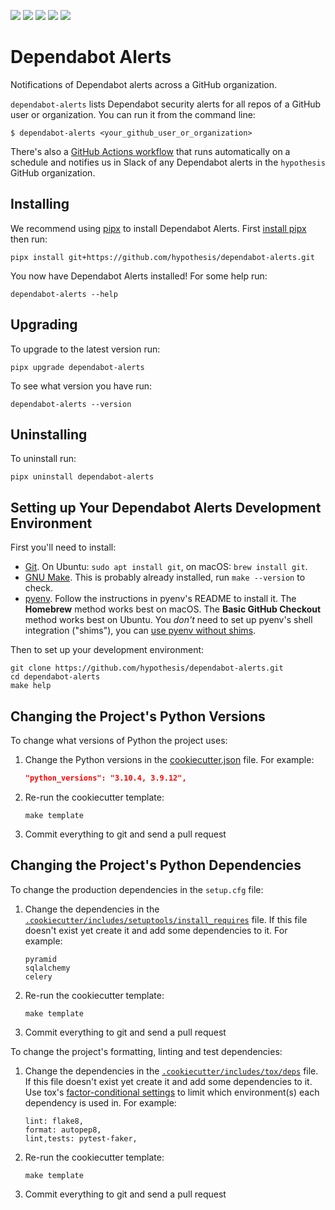 <a href="https://github.com/hypothesis/dependabot-alerts/actions/workflows/ci.yml?query=branch%3Amain"><img src="https://img.shields.io/github/actions/workflow/status/hypothesis/dependabot-alerts/ci.yml?branch=main"></a>
<a><img src="https://img.shields.io/badge/python-3.12 | 3.11 | 3.10 | 3.9 | 3.8-success"></a>
<a href="https://github.com/hypothesis/dependabot-alerts/blob/main/LICENSE"><img src="https://img.shields.io/badge/license-BSD--2--Clause-success"></a>
<a href="https://github.com/hypothesis/cookiecutters/tree/main/pypackage"><img src="https://img.shields.io/badge/cookiecutter-pypackage-success"></a>
<a href="https://black.readthedocs.io/en/stable/"><img src="https://img.shields.io/badge/code%20style-black-000000"></a>

# Dependabot Alerts

Notifications of Dependabot alerts across a GitHub organization.

`dependabot-alerts` lists Dependabot security alerts for all repos of a GitHub
user or organization. You can run it from the command line:

```terminal
$ dependabot-alerts <your_github_user_or_organization>
```

There's also a [GitHub Actions workflow](.github/workflows/alert.yml) that runs
automatically on a schedule and notifies us in Slack of any Dependabot alerts
in the `hypothesis` GitHub organization.

## Installing

We recommend using [pipx](https://pypa.github.io/pipx/) to install
Dependabot Alerts.
First [install pipx](https://pypa.github.io/pipx/#install-pipx) then run:

```terminal
pipx install git+https://github.com/hypothesis/dependabot-alerts.git
```

You now have Dependabot Alerts installed! For some help run:

```
dependabot-alerts --help
```

## Upgrading

To upgrade to the latest version run:

```terminal
pipx upgrade dependabot-alerts
```

To see what version you have run:

```terminal
dependabot-alerts --version
```

## Uninstalling

To uninstall run:

```
pipx uninstall dependabot-alerts
```

## Setting up Your Dependabot Alerts Development Environment

First you'll need to install:

* [Git](https://git-scm.com/).
  On Ubuntu: `sudo apt install git`, on macOS: `brew install git`.
* [GNU Make](https://www.gnu.org/software/make/).
  This is probably already installed, run `make --version` to check.
* [pyenv](https://github.com/pyenv/pyenv).
  Follow the instructions in pyenv's README to install it.
  The **Homebrew** method works best on macOS.
  The **Basic GitHub Checkout** method works best on Ubuntu.
  You _don't_ need to set up pyenv's shell integration ("shims"), you can
  [use pyenv without shims](https://github.com/pyenv/pyenv#using-pyenv-without-shims).

Then to set up your development environment:

```terminal
git clone https://github.com/hypothesis/dependabot-alerts.git
cd dependabot-alerts
make help
```

## Changing the Project's Python Versions

To change what versions of Python the project uses:

1. Change the Python versions in the
   [cookiecutter.json](.cookiecutter/cookiecutter.json) file. For example:

   ```json
   "python_versions": "3.10.4, 3.9.12",
   ```

2. Re-run the cookiecutter template:

   ```terminal
   make template
   ```

3. Commit everything to git and send a pull request

## Changing the Project's Python Dependencies

To change the production dependencies in the `setup.cfg` file:

1. Change the dependencies in the [`.cookiecutter/includes/setuptools/install_requires`](.cookiecutter/includes/setuptools/install_requires) file.
   If this file doesn't exist yet create it and add some dependencies to it.
   For example:

   ```
   pyramid
   sqlalchemy
   celery
   ```

2. Re-run the cookiecutter template:

   ```terminal
   make template
   ```

3. Commit everything to git and send a pull request

To change the project's formatting, linting and test dependencies:

1. Change the dependencies in the [`.cookiecutter/includes/tox/deps`](.cookiecutter/includes/tox/deps) file.
   If this file doesn't exist yet create it and add some dependencies to it.
   Use tox's [factor-conditional settings](https://tox.wiki/en/latest/config.html#factors-and-factor-conditional-settings)
   to limit which environment(s) each dependency is used in.
   For example:

   ```
   lint: flake8,
   format: autopep8,
   lint,tests: pytest-faker,
   ```

2. Re-run the cookiecutter template:

   ```terminal
   make template
   ```

3. Commit everything to git and send a pull request
